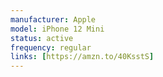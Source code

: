 ```yaml
---
manufacturer: Apple
model: iPhone 12 Mini
status: active
frequency: regular
links: [https://amzn.to/40KsstS]
---
```

